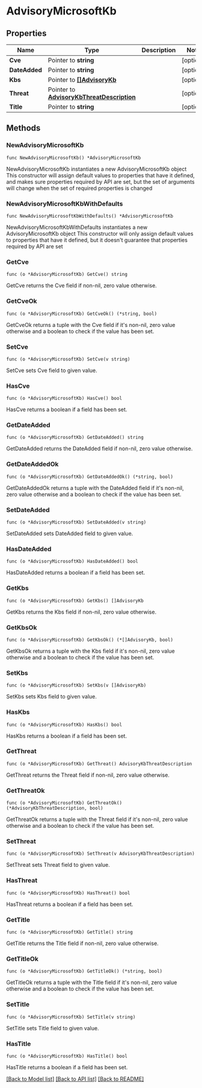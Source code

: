 # AdvisoryMicrosoftKb

## Properties

Name | Type | Description | Notes
------------ | ------------- | ------------- | -------------
**Cve** | Pointer to **string** |  | [optional] 
**DateAdded** | Pointer to **string** |  | [optional] 
**Kbs** | Pointer to [**[]AdvisoryKb**](AdvisoryKb.md) |  | [optional] 
**Threat** | Pointer to [**AdvisoryKbThreatDescription**](AdvisoryKbThreatDescription.md) |  | [optional] 
**Title** | Pointer to **string** |  | [optional] 

## Methods

### NewAdvisoryMicrosoftKb

`func NewAdvisoryMicrosoftKb() *AdvisoryMicrosoftKb`

NewAdvisoryMicrosoftKb instantiates a new AdvisoryMicrosoftKb object
This constructor will assign default values to properties that have it defined,
and makes sure properties required by API are set, but the set of arguments
will change when the set of required properties is changed

### NewAdvisoryMicrosoftKbWithDefaults

`func NewAdvisoryMicrosoftKbWithDefaults() *AdvisoryMicrosoftKb`

NewAdvisoryMicrosoftKbWithDefaults instantiates a new AdvisoryMicrosoftKb object
This constructor will only assign default values to properties that have it defined,
but it doesn't guarantee that properties required by API are set

### GetCve

`func (o *AdvisoryMicrosoftKb) GetCve() string`

GetCve returns the Cve field if non-nil, zero value otherwise.

### GetCveOk

`func (o *AdvisoryMicrosoftKb) GetCveOk() (*string, bool)`

GetCveOk returns a tuple with the Cve field if it's non-nil, zero value otherwise
and a boolean to check if the value has been set.

### SetCve

`func (o *AdvisoryMicrosoftKb) SetCve(v string)`

SetCve sets Cve field to given value.

### HasCve

`func (o *AdvisoryMicrosoftKb) HasCve() bool`

HasCve returns a boolean if a field has been set.

### GetDateAdded

`func (o *AdvisoryMicrosoftKb) GetDateAdded() string`

GetDateAdded returns the DateAdded field if non-nil, zero value otherwise.

### GetDateAddedOk

`func (o *AdvisoryMicrosoftKb) GetDateAddedOk() (*string, bool)`

GetDateAddedOk returns a tuple with the DateAdded field if it's non-nil, zero value otherwise
and a boolean to check if the value has been set.

### SetDateAdded

`func (o *AdvisoryMicrosoftKb) SetDateAdded(v string)`

SetDateAdded sets DateAdded field to given value.

### HasDateAdded

`func (o *AdvisoryMicrosoftKb) HasDateAdded() bool`

HasDateAdded returns a boolean if a field has been set.

### GetKbs

`func (o *AdvisoryMicrosoftKb) GetKbs() []AdvisoryKb`

GetKbs returns the Kbs field if non-nil, zero value otherwise.

### GetKbsOk

`func (o *AdvisoryMicrosoftKb) GetKbsOk() (*[]AdvisoryKb, bool)`

GetKbsOk returns a tuple with the Kbs field if it's non-nil, zero value otherwise
and a boolean to check if the value has been set.

### SetKbs

`func (o *AdvisoryMicrosoftKb) SetKbs(v []AdvisoryKb)`

SetKbs sets Kbs field to given value.

### HasKbs

`func (o *AdvisoryMicrosoftKb) HasKbs() bool`

HasKbs returns a boolean if a field has been set.

### GetThreat

`func (o *AdvisoryMicrosoftKb) GetThreat() AdvisoryKbThreatDescription`

GetThreat returns the Threat field if non-nil, zero value otherwise.

### GetThreatOk

`func (o *AdvisoryMicrosoftKb) GetThreatOk() (*AdvisoryKbThreatDescription, bool)`

GetThreatOk returns a tuple with the Threat field if it's non-nil, zero value otherwise
and a boolean to check if the value has been set.

### SetThreat

`func (o *AdvisoryMicrosoftKb) SetThreat(v AdvisoryKbThreatDescription)`

SetThreat sets Threat field to given value.

### HasThreat

`func (o *AdvisoryMicrosoftKb) HasThreat() bool`

HasThreat returns a boolean if a field has been set.

### GetTitle

`func (o *AdvisoryMicrosoftKb) GetTitle() string`

GetTitle returns the Title field if non-nil, zero value otherwise.

### GetTitleOk

`func (o *AdvisoryMicrosoftKb) GetTitleOk() (*string, bool)`

GetTitleOk returns a tuple with the Title field if it's non-nil, zero value otherwise
and a boolean to check if the value has been set.

### SetTitle

`func (o *AdvisoryMicrosoftKb) SetTitle(v string)`

SetTitle sets Title field to given value.

### HasTitle

`func (o *AdvisoryMicrosoftKb) HasTitle() bool`

HasTitle returns a boolean if a field has been set.


[[Back to Model list]](../README.md#documentation-for-models) [[Back to API list]](../README.md#documentation-for-api-endpoints) [[Back to README]](../README.md)


